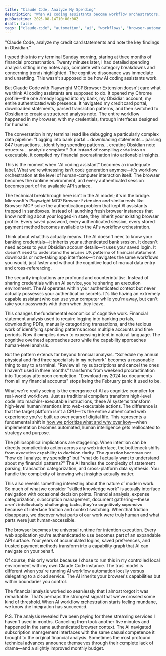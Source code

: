 ```yaml
---
title: "Claude Code, Analyze My Spending"
description: "When AI coding assistants become workflow orchestrators, the most powerful compiler isn't processing code—it's processing reality."
pubDatetime: 2025-08-14T10:00:00Z
draft: false
tags: ["claude-code", "automation", "ai", "workflows", "browser-automation"]
---
```


"Claude Code, analyze my credit card statements and note the key findings in Obsidian."

I typed this into my terminal Sunday morning, staring at three months of financial procrastination. Twenty minutes later, I had detailed spending analysis sitting in my notes app, complete with category breakdowns and concerning trends highlighted. The cognitive dissonance was immediate and unsettling. This wasn't supposed to be how AI coding assistants work.

But Claude Code with Playwright MCP Browser Extension doesn't care what we think AI coding assistants are supposed to do. It opened my Chrome profile—the one already logged into my bank, my Obsidian account, my entire authenticated web presence. It navigated my credit card portal, downloaded statements, parsed transaction patterns, and then switched to Obsidian to create a structured analysis note. The entire workflow happened in my browser, with my credentials, through interfaces designed for humans.

The conversation in my terminal read like debugging a particularly complex data pipeline: "Logging into bank portal... downloading statements... parsing 847 transactions... identifying spending patterns... creating Obsidian note structure... analysis complete." But instead of compiling code into an executable, it compiled my financial procrastination into actionable insights.

This is the moment when "AI coding assistant" becomes an inadequate label. What we're witnessing isn't code generation anymore—it's workflow orchestration at the level of human-computer interaction itself. The browser becomes the runtime environment, and every authenticated session becomes part of the available API surface.

The technical breakthrough here isn't in the AI model; it's in the bridge. Microsoft's Playwright MCP Browser Extension and similar tools like Browser MCP solve the authentication problem that kept AI assistants trapped in sandboxes. Instead of launching fresh browser instances that know nothing about your logged-in state, they inherit your existing browser profile. Every saved password, every authenticated session, every stored payment method becomes available to the AI's workflow orchestration.

Think about what this actually means. The AI doesn't need to know your banking credentials—it inherits your authenticated bank session. It doesn't need access to your Obsidian account details—it uses your saved login. It doesn't need to understand the arcane UX patterns of financial statement downloads or note-taking app interfaces—it navigates the same workflows you would, just faster and without the cognitive load of manual data entry and cross-referencing.

The security implications are profound and counterintuitive. Instead of sharing credentials with an AI service, you're sharing an execution environment. The AI operates within your authenticated context but never actually possesses your authentication secrets. It's like having an extremely capable assistant who can use your computer while you're away, but can't take your passwords with them when they leave.

This changes the fundamental economics of cognitive work. Financial statement analysis used to require logging into banking portals, downloading PDFs, manually categorizing transactions, and the tedious work of identifying spending patterns across multiple accounts and time periods. Now it compiles down to expressing intent in natural language. The cognitive overhead approaches zero while the capability approaches human-level analysis.

But the pattern extends far beyond financial analysis. "Schedule my annual physical and find three specialists in my network" becomes a reasonable thing to say to a terminal. "Review all my subscriptions and cancel the ones I haven't used in three months" transforms from weekend procrastination into Tuesday afternoon completion. "Download my 2024 tax documents from all my financial accounts" stops being the February panic it used to be.

What we're really seeing is the emergence of AI as cognitive compiler for real-world workflows. Just as traditional compilers transform high-level code into machine-executable instructions, these AI systems transform high-level human intentions into web-executable actions. The difference is that the target platform isn't a CPU—it's the entire authenticated web experience you've built up over years of digital life. This represents a fundamental shift in [how we prioritize what and why over how](/posts/what-and-why-beat-how/)—when implementation becomes automated, human intelligence gets reallocated to strategy and purpose.

The philosophical implications are staggering. When intention can be directly compiled into action across any web interface, the bottleneck shifts from execution capability to decision clarity. The question becomes not "how do I analyze my spending" but "what do I actually want to understand about my financial patterns?" The AI handles the complexity of statement parsing, transaction categorization, and cross-platform data synthesis. You handle the complexity of knowing what insights actually matter.

This also reveals something interesting about the nature of modern work. So much of what we consider "skilled knowledge work" is actually interface navigation with occasional decision points. Financial analysis, expense categorization, subscription management, document gathering—these aren't intellectually challenging tasks, they're cognitively expensive because of interface friction and context switching. When that friction disappears, we discover what parts of our work were truly human and what parts were just human-accessible.

The browser becomes the universal runtime for intention execution. Every web application you're authenticated to use becomes part of an expandable API surface. Your years of accumulated logins, saved preferences, and trusted payment methods transform into a capability graph that AI can navigate on your behalf.

Of course, this only works because I chose to run this in my controlled local environment with my own Claude Code instance. The trust model is different when you're running AI workflow automation locally versus delegating to a cloud service. The AI inherits your browser's capabilities but within boundaries you control.

The financial analysis worked so seamlessly that I almost forgot it was remarkable. That's perhaps the strongest signal that we've crossed some kind of threshold. When AI workflow orchestration starts feeling mundane, we know the integration has succeeded.

P.S. The analysis revealed I've been paying for three streaming services I haven't used in months. Canceling them took another five minutes and happened in the same authenticated browser context. The AI navigated subscription management interfaces with the same casual competence it brought to the original financial analysis. Sometimes the most profound technical advances announce themselves through their complete lack of drama—and a slightly improved monthly budget.
